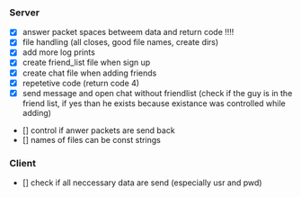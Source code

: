 ### Server
- [X] answer packet spaces betweem data and return code !!!!
- [X] file handling (all closes, good file names, create dirs)
- [X] add more log prints
- [X] create friend_list file when sign up
- [X] create chat file when adding friends
- [X] repetetive code (return code 4)
- [X] send message and open chat without friendlist (check if the guy is in the friend list, if yes than he exists because existance was controlled while adding)
- [] control if anwer packets are send back
- [] names of files can be const strings 

### Client
- [] check if all neccessary data are send (especially usr and pwd)
